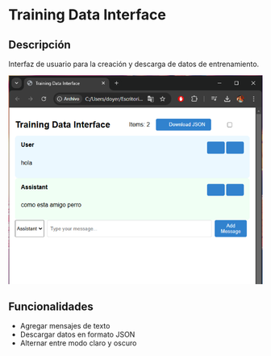 <!--genera un md para git del codigo anteriror -->
# Training Data Interface
## Descripción
Interfaz de usuario para la creación y descarga de datos de entrenamiento.

![](./Captura.PNG)

## Funcionalidades
* Agregar mensajes de texto
* Descargar datos en formato JSON
* Alternar entre modo claro y oscuro
